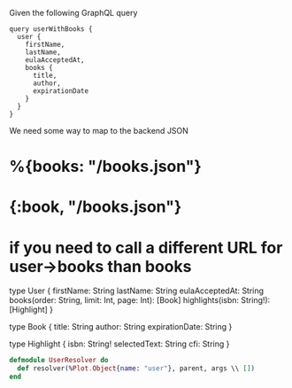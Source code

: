 Given the following GraphQL query
```
query userWithBooks {
  user {
    firstName,
    lastName,
    eulaAcceptedAt,
    books {
      title,
      author,
      expirationDate
    }
  }
}
```

We need some way to map to the backend JSON

# %{books: "/books.json"}
# {:book, "/books.json"}
# if you need to call a different URL for user->books than books

type User {
  firstName: String
  lastName:  String
  eulaAcceptedAt: String
  books(order: String, limit: Int, page: Int): [Book]
  highlights(isbn: String!): [Highlight]
}

type Book {
  title: String
  author: String
  expirationDate: String
}

type Highlight {
  isbn: String!
  selectedText: String
  cfi: String
}

```elixir
defmodule UserResolver do
  def resolver(%Plot.Object{name: "user"}, parent, args \\ [])
end
```
